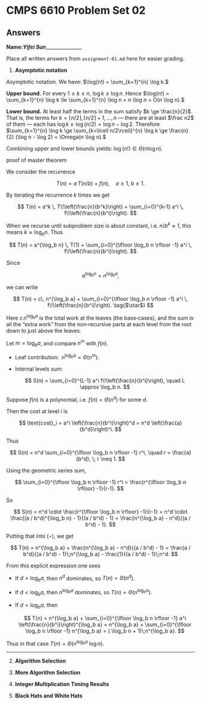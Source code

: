   # CMPS 6610 Problem Set 02
## Answers

**Name:**_____Yifei Sun____________________


Place all written answers from `assignment-01.md` here for easier grading.

1. **Asymptotic notation**


Asymptotic notation. We have: $\log(n!) = \sum_{k=1}^{n} \log k.$  

**Upper bound.** For every $1 \le k \le n$, $\log k \le \log n$. Hence $\log(n!) = \sum_{k=1}^{n} \log k \le \sum_{k=1}^{n} \log n = n \log n = O(n \log n).$  

**Lower bound.** At least half the terms in the sum satisfy $k \ge \frac{n}{2}$. That is, the terms for $k = \lceil n/2\rceil, \lceil n/2\rceil+1, \dots, n$ — there are at least $\frac n2$ of them — each has $\log k \ge \log(n/2) = \log n - \log 2.$  Therefore $\sum_{k=1}^{n} \log k \ge \sum_{k=\lceil n/2\rceil}^{n} \log k \ge \frac{n}{2} (\log n - \log 2) = \Omega(n \log n).$  

Combining upper and lower bounds yields: $\log(n!) \in \Theta(n \log n).$

proof of master theorem

We consider the recurrence

$$
T(n) = a \, T(n/b) + f(n), \quad a \ge 1,\; b \ge 1.
$$

By iterating the recurrence $k$ times we get

$$
T(n) = a^k \, T\!\left(\frac{n}{b^k}\right) + \sum_{i=0}^{k-1} a^i \, f\!\left(\frac{n}{b^i}\right).
$$

When we recurse until subproblem size is about constant, i.e. $n / b^k \approx 1$, this means $k \approx \log_b n$. Thus

$$
T(n) = a^{\log_b n} \, T(1) + \sum_{i=0}^{\lfloor \log_b n \rfloor -1} a^i \, f\!\left(\frac{n}{b^i}\right).
$$

Since

$$
a^{\log_b n} = n^{\log_b a},
$$

we can write

$$
T(n) = c\, n^{\log_b a} + \sum_{i=0}^{\lfloor \log_b n \rfloor -1} a^i \, f\!\left(\frac{n}{b^i}\right).
\tag{$\star$}
$$

Here $c\,n^{\log_b a}$ is the total work at the leaves (the base‐cases), and the sum is all the “extra work” from the non‐recursive parts at each level from the root down to just above the leaves.

Let $m = \log_b a$, and compare $n^m$ with $f(n)$.

- Leaf contribution: $\;n^{\log_b a} = \Theta(n^m)$.
- Internal levels sum:

  $$
  S(n) = \sum_{i=0}^{L-1} a^i f\!\left(\frac{n}{b^i}\right), \quad L \approx \log_b n.
  $$

Suppose $f(n)$ is a polynomial, i.e. $f(n) = \Theta(n^d)$ for some $d$.

Then the cost at level $i$ is

$$
\text{cost}_i = a^i \left(\frac{n}{b^i}\right)^d = n^d \left(\frac{a}{b^d}\right)^i.
$$

Thus

$$
S(n) = n^d \sum_{i=0}^{\lfloor \log_b n \rfloor -1} r^i, \quad r = \frac{a}{b^d}, \; r \neq 1.
$$

Using the geometric series sum,

$$
\sum_{i=0}^{\lfloor \log_b n \rfloor -1} r^i = \frac{r^{\lfloor \log_b n \rfloor} -1}{r-1}.
$$

So

$$
S(n) = n^d \cdot \frac{r^{\lfloor \log_b n \rfloor} -1}{r-1}
     = n^d \cdot \frac{(a / b^d)^{\log_b n} - 1}{(a / b^d) - 1}
     = \frac{n^{\log_b a} - n^d}{(a / b^d) - 1}.
$$

Putting that into $(\star)$, we get

$$
T(n) = n^{\log_b a} + \frac{n^{\log_b a} - n^d}{(a / b^d) - 1}
       = \frac{a / b^d}{(a / b^d) - 1}\;n^{\log_b a}
         - \frac{1}{(a / b^d) - 1}\;n^d.
$$

From this explicit expression one sees

- If $d > \log_b a$, then $n^d$ dominates, so $T(n) = \Theta(n^d)$.
- If $d < \log_b a$, then $n^{\log_b a}$ dominates, so $T(n) = \Theta\big(n^{\log_b a}\big)$.
- If $d = \log_b a$, then

  $$
  T(n) = n^{\log_b a} + \sum_{i=0}^{\lfloor \log_b n \rfloor -1} a^i \left(\frac{n}{b^i}\right)^{\log_b a}
         = n^{\log_b a} + \sum_{i=0}^{\lfloor \log_b n \rfloor -1} n^{\log_b a}
         = ( \log_b n + 1)\;n^{\log_b a}.
  $$

Thus in that case $T(n) = \Theta\big(n^{\log_b a} \; \log n\big)$.

---




2. **Algorithm Selection**






3. **More Algorithm Selection** 
 
4. **Integer Multiplication Timing Results**

5. **Black Hats and White Hats**
